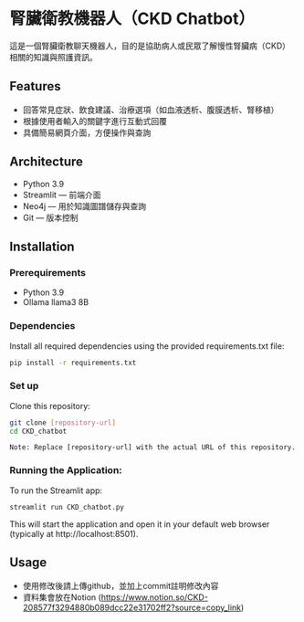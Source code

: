 # 腎臟衛教機器人（CKD Chatbot）

這是一個腎臟衛教聊天機器人，目的是協助病人或民眾了解慢性腎臟病（CKD）相關的知識與照護資訊。

## Features

-  回答常見症狀、飲食建議、治療選項（如血液透析、腹膜透析、腎移植）
-  根據使用者輸入的關鍵字進行互動式回覆
-  具備簡易網頁介面，方便操作與查詢

## Architecture

- Python 3.9
- Streamlit — 前端介面
- Neo4j — 用於知識圖譜儲存與查詢
- Git — 版本控制

## Installation

### Prerequirements
  - Python 3.9
  - Ollama llama3 8B

### Dependencies
  Install all required dependencies using the provided requirements.txt file:
  ```bash
  pip install -r requirements.txt
  ```

### Set up
  Clone this repository:
  
   ```bash
   git clone [repository-url]
   cd CKD_chatbot
   ```

    Note: Replace [repository-url] with the actual URL of this repository.

###  Running the Application:
  To run the Streamlit app:
  ```
  streamlit run CKD_chatbot.py
  ```
  This will start the application and open it in your default web browser (typically at http://localhost:8501).

## Usage
  - 使用修改後請上傳github，並加上commit註明修改內容
  - 資料集會放在Notion (https://www.notion.so/CKD-208577f3294880b089dcc22e31702ff2?source=copy_link)



  

